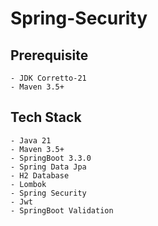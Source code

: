 # Spring-Security

## Prerequisite
    - JDK Corretto-21
    - Maven 3.5+

## Tech Stack
    - Java 21
    - Maven 3.5+
    - SpringBoot 3.3.0
    - Spring Data Jpa   
    - H2 Database
    - Lombok
    - Spring Security
    - Jwt
    - SpringBoot Validation

